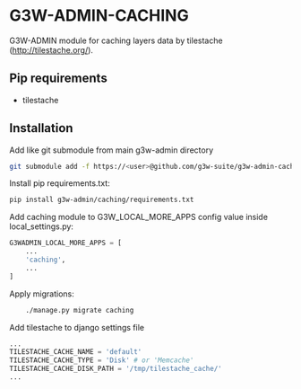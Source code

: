 # G3W-ADMIN-CACHING

G3W-ADMIN module for caching layers data by tilestache (http://tilestache.org/).


Pip requirements
----------------

* tilestache

Installation
------------

Add like git submodule from main g3w-admin directory

```bash
git submodule add -f https://<user>@github.com/g3w-suite/g3w-admin-caching.git g3w-admin/caching
```

Install pip requirements.txt:

```bash
pip install g3w-admin/caching/requirements.txt
```

Add caching module to G3W_LOCAL_MORE_APPS config value inside local_settings.py:

```python
G3WADMIN_LOCAL_MORE_APPS = [
    ...
    'caching',
    ...
]
```


Apply migrations:

```bash
    ./manage.py migrate caching
```

Add tilestache to django settings file

```python
...
TILESTACHE_CACHE_NAME = 'default'
TILESTACHE_CACHE_TYPE = 'Disk' # or 'Memcache'
TILESTACHE_CACHE_DISK_PATH = '/tmp/tilestache_cache/'
...
```